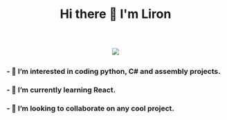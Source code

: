 <h1 align='center'>
        Hi there 👋 I'm Liron
<br>
<br>
	<p align='center'>
					<a href="mailto:lironmeler@gmail.com?">
									<img src="https://img.shields.io/badge/gmail-%23DD0031.svg?&style=for-the-badge&logo=gmail&logoColor=white"/>
					</a>
	</p>
</h1>
<h3>- 👀 I’m interested in coding python, C# and assembly projects.</h3>
<h3>- 🌱 I’m currently learning React.</h3>
<h3>- 💞️ I’m looking to collaborate on any cool project.</h3>
